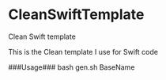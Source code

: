 # CleanSwiftTemplate
Clean Swift template

This is the Clean template I use for Swift code

###Usage###
bash gen.sh BaseName